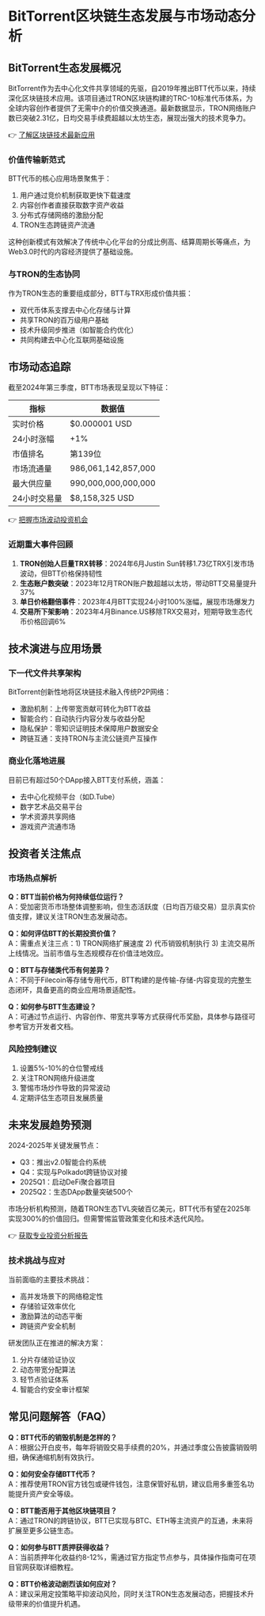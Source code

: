 # BitTorrent区块链生态发展与市场动态分析

## BitTorrent生态发展概况

BitTorrent作为去中心化文件共享领域的先驱，自2019年推出BTT代币以来，持续深化区块链技术应用。该项目通过TRON区块链构建的TRC-10标准代币体系，为全球内容创作者提供了无需中介的价值交换通道。最新数据显示，TRON网络账户数已突破2.31亿，日均交易手续费超越以太坊生态，展现出强大的技术竞争力。

👉 [了解区块链技术最新应用](https://bit.ly/okx_welcome)

### 价值传输新范式
BTT代币的核心应用场景聚焦于：
1. 用户通过竞价机制获取更快下载速度
2. 内容创作者直接获取数字资产收益
3. 分布式存储网络的激励分配
4. TRON生态跨链资产流通

这种创新模式有效解决了传统中心化平台的分成比例高、结算周期长等痛点，为Web3.0时代的内容经济提供了基础设施。

### 与TRON的生态协同
作为TRON生态的重要组成部分，BTT与TRX形成价值共振：
- 双代币体系支撑去中心化存储与计算
- 共享TRON的百万级用户基础
- 技术升级同步推进（如智能合约优化）
- 共同构建去中心化互联网基础设施

## 市场动态追踪

截至2024年第三季度，BTT市场表现呈现以下特征：

| 指标                | 数据值               |
|---------------------|---------------------|
| 实时价格            | $0.000001 USD       |
| 24小时涨幅          | +1%                 |
| 市值排名            | 第139位             |
| 市场流通量          | 986,061,142,857,000 |
| 最大供应量          | 990,000,000,000,000 |
| 24小时交易量        | $8,158,325 USD      |

👉 [把握市场波动投资机会](https://bit.ly/okx_welcome)

### 近期重大事件回顾
1. **TRON创始人巨量TRX转移**：2024年6月Justin Sun转移1.73亿TRX引发市场波动，但BTT价格保持韧性
2. **生态账户数突破**：2023年12月TRON账户数超越以太坊，带动BTT交易量提升37%
3. **单日价格翻倍事件**：2023年4月BTT实现24小时100%涨幅，展现市场爆发力
4. **交易所下架影响**：2023年4月Binance.US移除TRX交易对，短期导致生态代币价格回调6%

## 技术演进与应用场景

### 下一代文件共享架构
BitTorrent创新性地将区块链技术融入传统P2P网络：
- 激励机制：上传带宽贡献可转化为BTT收益
- 智能合约：自动执行内容分发与收益分配
- 隐私保护：零知识证明技术保障用户数据安全
- 跨链互通：支持TRON与主流公链资产互操作

### 商业化落地进展
目前已有超过50个DApp接入BTT支付系统，涵盖：
- 去中心化视频平台（如D.Tube）
- 数字艺术品交易平台
- 学术资源共享网络
- 游戏资产流通市场

## 投资者关注焦点

### 市场热点解析
**Q：BTT当前价格为何持续低位运行？**  
A：受加密货币市场整体调整影响，但生态活跃度（日均百万级交易）显示真实价值支撑，建议关注TRON生态发展动态。

**Q：如何评估BTT的长期投资价值？**  
A：需重点关注三点：1) TRON网络扩展速度 2) 代币销毁机制执行 3) 主流交易所上线情况。当前市值与生态规模存在价值洼地效应。

**Q：BTT与存储类代币有何差异？**  
A：不同于Filecoin等存储专用代币，BTT构建的是传输-存储-内容变现的完整生态闭环，具备更高的商业应用场景适配性。

**Q：如何参与BTT生态建设？**  
A：可通过节点运行、内容创作、带宽共享等方式获得代币奖励，具体参与路径可参考官方开发者文档。

### 风险控制建议
1. 设置5%-10%的仓位警戒线
2. 关注TRON网络升级进度
3. 警惕市场炒作导致的异常波动
4. 定期评估生态项目发展质量

## 未来发展趋势预测

2024-2025年关键发展节点：
- Q3：推出v2.0智能合约系统
- Q4：实现与Polkadot跨链协议对接
- 2025Q1：启动DeFi聚合器项目
- 2025Q2：生态DApp数量突破500个

市场分析机构预测，随着TRON生态TVL突破百亿美元，BTT代币有望在2025年实现300%的价值回归。但需警惕监管政策变化和技术迭代风险。

👉 [获取专业投资分析报告](https://bit.ly/okx_welcome)

### 技术挑战与应对
当前面临的主要技术挑战：
- 高并发场景下的网络稳定性
- 存储验证效率优化
- 激励算法的动态平衡
- 跨链资产安全机制

研发团队正在推进的解决方案：
1. 分片存储验证协议
2. 动态带宽分配算法
3. 轻节点验证体系
4. 智能合约安全审计框架

## 常见问题解答（FAQ）

**Q：BTT代币的销毁机制是怎样的？**  
A：根据公开白皮书，每年将销毁交易手续费的20%，并通过季度公告披露销毁明细，确保通缩机制有效执行。

**Q：如何安全存储BTT代币？**  
A：推荐使用TRON官方钱包或硬件钱包，注意保管好私钥，建议启用多重签名功能提升资产安全等级。

**Q：BTT能否用于其他区块链项目？**  
A：通过TRON的跨链协议，BTT已实现与BTC、ETH等主流资产的互通，未来将扩展至更多公链生态。

**Q：如何参与BTT质押获得收益？**  
A：当前质押年化收益约8-12%，需通过官方指定节点参与，具体操作指南可在项目官网获取详细教程。

**Q：BTT价格波动剧烈该如何应对？**  
A：建议采用定投策略平抑波动风险，同时关注TRON生态发展动态，把握技术升级带来的价值提升机遇。